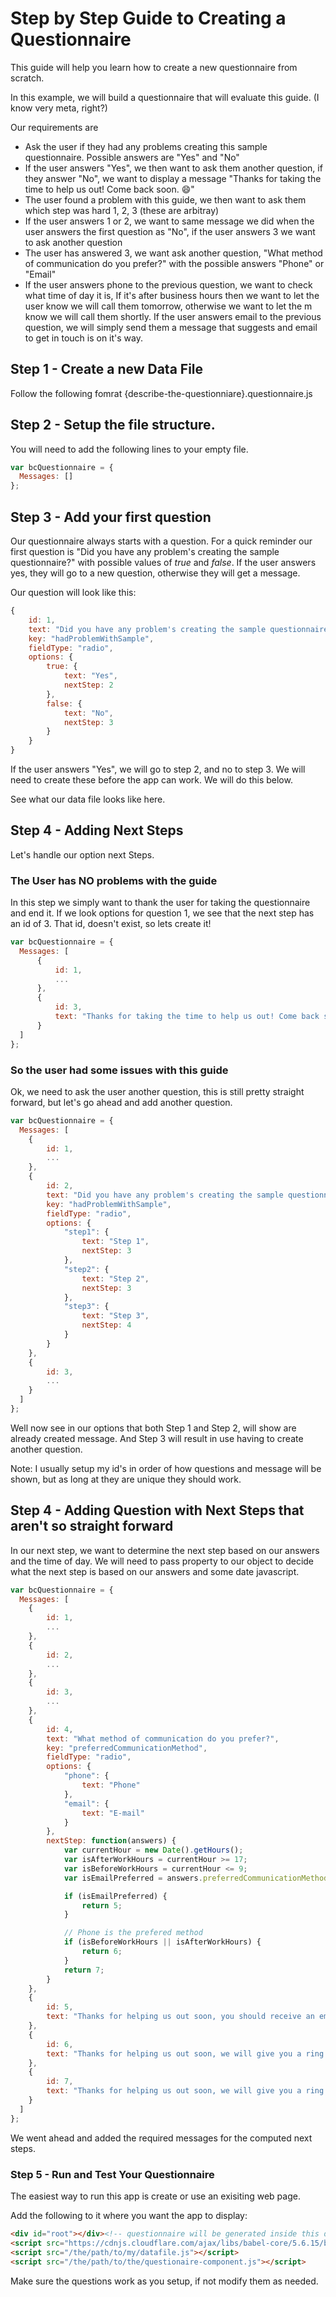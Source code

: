 # Step by Step Guide to Creating a Questionnaire

This guide will help you learn how to create a new questionnaire from scratch. 

In this example, we will build a questionnaire that will evaluate this guide. (I know very meta, right?)

Our requirements are

- Ask the user if they had any problems creating this sample questionnaire. Possible answers are "Yes" and "No"
- If the user answers "Yes", we then want to ask them another question, if they answer "No", we want to display a message "Thanks for taking the time to help us out! Come back soon. :smile:"
- The user found a problem with this guide, we then want to ask them which step was hard 1, 2, 3 (these are arbitray)
- If the user answers 1 or 2, we want to same message we did when the user answers the first question as "No", if the user answers 3 we want to ask another question
- The user has answered 3, we want ask another question, "What method of communication do you prefer?" with the possible answers "Phone" or "Email"
- If the user answers phone to the previous question, we want to check what time of day it is, If it's after business hours then we want to let the user know we will call them tomorrow, otherwise we want to let the m know we will call them shortly. If the user answers email to the previous question, we will simply send them a message that suggests and email to get in touch is on it's way.


## Step 1 - Create a new Data File

Follow the following fomrat {describe-the-questionniare}.questionnaire.js

## Step 2 - Setup the file structure.

You will need to add the following lines to your empty file.

```javascript
var bcQuestionnaire = {
  Messages: []
};
```

## Step 3 - Add your first question

Our questionnaire always starts with a question. For a quick reminder our first question is "Did you have any problem's creating the sample questionnaire?" with possible values of *true* and *false*. If the user answers yes, they will go to a new question, otherwise they will get a message.

Our question will look like this:

```javascript
{
	id: 1,
	text: "Did you have any problem's creating the sample questionnaire",
	key: "hadProblemWithSample",
	fieldType: "radio",
	options: {
		true: {
			text: "Yes",
			nextStep: 2
		},
		false: {
			text: "No",
			nextStep: 3
		}
	}
}
```

If the user answers "Yes", we will go to step 2, and no to step 3. We will need to create these before the app can work. We will do this below. 

See what our data file looks like here.

## Step 4 - Adding Next Steps

Let's handle our option next Steps.

### The User has NO problems with the guide

In this step we simply want to thank the user for taking the questionnaire and end it. If we look options for question 1, we see that the next step has an id of 3. That id, doesn't exist, so lets create it!

```javascript
var bcQuestionnaire = {
  Messages: [
	  {
		  id: 1,
		  ...
	  },
	  {
		  id: 3,
		  text: "Thanks for taking the time to help us out! Come back soon. :smile:",
	  }
  ]
};
```

### So the user had some issues with this guide

Ok, we need to ask the user another question, this is still pretty straight forward, but let's go ahead and add another question.

```javascript
var bcQuestionnaire = {
  Messages: [
	{
		id: 1,
		...
	},
	{
		id: 2,
		text: "Did you have any problem's creating the sample questionnaire",
		key: "hadProblemWithSample",
		fieldType: "radio",
		options: {
			"step1": {
				text: "Step 1",
				nextStep: 3
			},
			"step2": {
				text: "Step 2",
				nextStep: 3
			},
			"step3": {
				text: "Step 3",
				nextStep: 4
			}
		}
	},
	{
		id: 3,
		...
	}
  ]
};
```

Well now see in our options that both Step 1 and Step 2, will show are already created message. And Step 3 will result in use having to create another question.

Note: I usually setup my id's in order of how questions and message will be shown, but as long at they are unique they should work.

## Step 4 - Adding Question with Next Steps that aren't so straight forward

In our next step, we want to determine the next step based on our answers and the time of day. We will need to pass property to our object to decide what the next step is based on our answers and some date javascript.

```javascript
var bcQuestionnaire = {
  Messages: [
	{
		id: 1,
		...
	},
	{
		id: 2,
		...
	},
	{
		id: 3,
		...
	},
	{
		id: 4,
		text: "What method of communication do you prefer?",
		key: "preferredCommunicationMethod",
		fieldType: "radio",
		options: {
			"phone": {
				text: "Phone"
			},
			"email": {
				text: "E-mail"
			}
		},
		nextStep: function(answers) {
			var currentHour = new Date().getHours();
			var isAfterWorkHours = currentHour >= 17;
			var isBeforeWorkHours = currentHour <= 9;
			var isEmailPreferred = answers.preferredCommunicationMethod.toLowerCase() === 'email';

			if (isEmailPreferred) {
				return 5;
			}

			// Phone is the prefered method
			if (isBeforeWorkHours || isAfterWorkHours) {
				return 6;
			}
			return 7;
		}
	},
	{
		id: 5,
		text: "Thanks for helping us out soon, you should receive an email from us shortly."
	},
	{
		id: 6,
		text: "Thanks for helping us out soon, we will give you a ring tomorrow during business hours"
	},
	{
		id: 7,
		text: "Thanks for helping us out soon, we will give you a ring shortly."
	}
  ]
};
```

We went ahead and added the required messages for the computed next steps.

### Step 5 - Run and Test Your Questionnaire

The easiest way to run this app is create or use an exisiting web page.

Add the following to it where you want the app to display: 

```html
<div id="root"></div><!-- questionnaire will be generated inside this div -->
<script src="https://cdnjs.cloudflare.com/ajax/libs/babel-core/5.6.15/browser-polyfill.min.js"></script> <!-- this polyfill lets our app work in more browsers -->
<script src="/the/path/to/my/datafile.js"></script>
<script src="/the/path/to/the/questionaire-component.js"></script>
```

Make sure the questions work as you setup, if not modify them as needed.